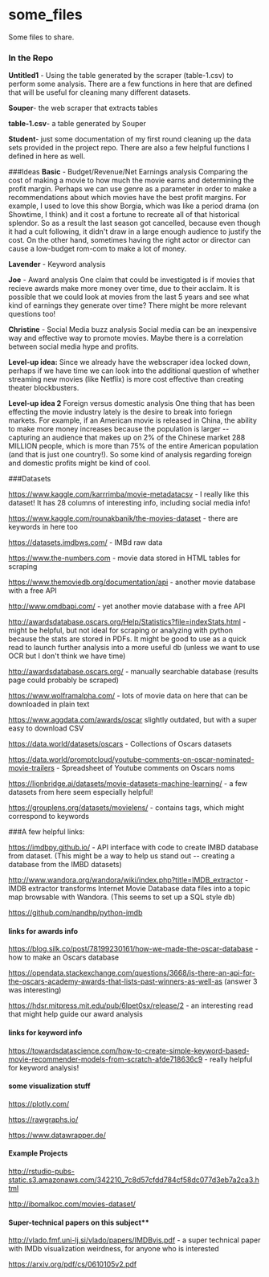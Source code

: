 # some_files
Some files to share.

### In the Repo   

**Untitled1** - Using the table generated by the scraper (table-1.csv) to perform some analysis. There are a few functions in here that are defined that will be useful for cleaning many different datasets.

**Souper**- the web scraper that extracts tables

**table-1.csv**- a table generated by Souper 

**Student**- just some documentation of my first round cleaning up the data sets provided in the project repo. There are also a few helpful functions I defined in here as well.

###Ideas
**Basic** - Budget/Revenue/Net Earnings analysis
Comparing the cost of making a movie to how much the movie earns and determining the profit margin. Perhaps we can use genre as a parameter in order to make a recommendations about which movies have the best profit margins.
For example, I used to love this show Borgia, which was like a period drama (on Showtime, I think) and it cost a fortune to recreate all of that historical splendor. So as a result the last season got cancelled, because even though it had a cult following, it didn't draw in a large enough audience to justify the cost. 
On the other hand, sometimes having the right actor or director can cause a low-budget rom-com to make a lot of money. 

**Lavender** - Keyword analysis


**Joe** - Award analysis
One claim that could be investigated is if movies that recieve awards make more money over time, due to their acclaim. It is possible that we could look at movies from the last 5 years and see what kind of earnings they generate over time? There might be more relevant questions too! 

**Christine** - Social Media buzz analysis
Social media can be an inexpensive way and effective way to promote movies. Maybe there is a correlation between social media hype and profits.

**Level-up idea:** Since we already have the webscraper idea locked down, perhaps if we have time we can look into the additional question of whether streaming new movies (like Netflix) is more cost effective than creating theater blockbusters.

**Level-up idea 2** Foreign versus domestic analysis
One thing that has been effecting the movie industry lately is the desire to break into foriegn markets. For example, if an American movie is released in China, the ability to make more money increases because the population is larger -- capturing an audience that makes up on 2% of the Chinese market 288 MILLION people, which is more than 75% of the entire American population (and that is just one country!). So some kind of analysis regarding foreign and domestic profits might be kind of cool. 


###Datasets

https://www.kaggle.com/karrrimba/movie-metadatacsv - I really like this dataset! It has 28 columns of interesting info, including social media info! 

https://www.kaggle.com/rounakbanik/the-movies-dataset - there are keywords in here too
 
https://datasets.imdbws.com/   - IMBd raw data 

https://www.the-numbers.com - movie data stored in HTML tables for scraping

https://www.themoviedb.org/documentation/api - another movie database with a free API

http://www.omdbapi.com/ - yet another movie database with a free API

http://awardsdatabase.oscars.org/Help/Statistics?file=indexStats.html - might be helpful, but not ideal for scraping or analyzing with python because the stats are stored in PDFs. It might be good to use as a quick read to launch further analysis into a more useful db (unless we want to use OCR but I don't think we have time)

http://awardsdatabase.oscars.org/ - manually searchable database (results page could probably be scraped)

https://www.wolframalpha.com/ - lots of movie data on here that can be downloaded in plain text

https://www.aggdata.com/awards/oscar slightly outdated, but with a super easy to download CSV

https://data.world/datasets/oscars - Collections of Oscars datasets

https://data.world/promptcloud/youtube-comments-on-oscar-nominated-movie-trailers - Spreadsheet of Youtube comments on Oscars noms

https://lionbridge.ai/datasets/movie-datasets-machine-learning/ - a few datasets from here seem especially helpful!

https://grouplens.org/datasets/movielens/ - contains tags, which might correspond to keywords

###A few helpful links:

https://imdbpy.github.io/ - API interface with code to create IMBD database from dataset.
(This might be a way to help us stand out -- creating a database from the IMBD datasets)

http://www.wandora.org/wandora/wiki/index.php?title=IMDB_extractor - IMDB extractor transforms Internet Movie Database data files into a topic map browsable with Wandora.
(This seems to set up a SQL style db)

https://github.com/nandhp/python-imdb

#### links for awards info
https://blog.silk.co/post/78199230161/how-we-made-the-oscar-database - how to make an Oscars database

https://opendata.stackexchange.com/questions/3668/is-there-an-api-for-the-oscars-academy-awards-that-lists-past-winners-as-well-as (answer 3 was interesting)

https://hdsr.mitpress.mit.edu/pub/6lpet0sx/release/2 - an interesting read that might help guide our award analysis

#### links for keyword info

https://towardsdatascience.com/how-to-create-simple-keyword-based-movie-recommender-models-from-scratch-afde718636c9 - really helpful for keyword analysis!


#### some visualization stuff

https://plotly.com/

https://rawgraphs.io/

https://www.datawrapper.de/


#### Example Projects
http://rstudio-pubs-static.s3.amazonaws.com/342210_7c8d57cfdd784cf58dc077d3eb7a2ca3.html

http://ibomalkoc.com/movies-dataset/
   
#### Super-technical papers on this subject**

http://vlado.fmf.uni-lj.si/vlado/papers/IMDBvis.pdf - a super technical paper with IMDb visualization weirdness, for anyone who is interested

https://arxiv.org/pdf/cs/0610105v2.pdf 
